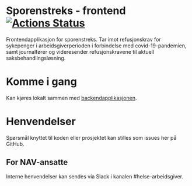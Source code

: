 Sporenstreks - frontend
[![Actions Status](https://github.com/navikt/sporenstreks-frontend/workflows/Bygg%20og%20deploy%20master/badge.svg)](https://github.com/navikt/sporenstreks-frontend/actions)
================

Frontendapplikasjon for sporenstreks. Tar imot refusjonskrav for sykepenger i arbeidsgiverperioden i forbindelse med covid-19-pandemien, samt journalfører og videresender refusjonskravene til aktuell saksbehandlingsløsning.

# Komme i gang

Kan kjøres lokalt sammen med [backendapplikasjonen](https://github.com/navikt/sporenstreks).


# Henvendelser

Spørsmål knyttet til koden eller prosjektet kan stilles som issues her på GitHub.

## For NAV-ansatte

Interne henvendelser kan sendes via Slack i kanalen #helse-arbeidsgiver.
